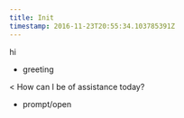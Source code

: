 ```yaml
---
title: Init
timestamp: 2016-11-23T20:55:34.103785391Z
---
```


hi
* greeting

< How can I be of assistance today?
* prompt/open